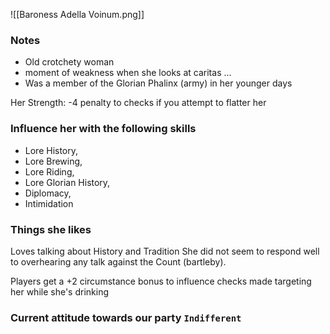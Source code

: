 
![[Baroness Adella Voinum.png]]

### Notes
- Old crotchety woman
- moment of weakness when she looks at caritas ... 
- Was a member of the Glorian Phalinx (army) in her younger days

Her Strength: -4 penalty to checks if you attempt to flatter her

### Influence her with the following skills
- Lore History, 
- Lore Brewing, 
- Lore Riding, 
- Lore Glorian History, 
- Diplomacy, 
- Intimidation
### Things she likes
Loves talking about History and Tradition
She did not seem to respond well to overhearing any talk against the Count (bartleby).

Players get a +2 circumstance bonus to influence checks made targeting her while she's drinking

### Current attitude towards our party `Indifferent`
